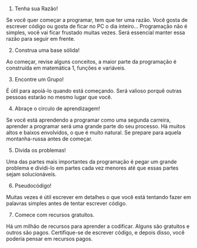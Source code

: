 1. Tenha sua Razão!

Se você quer começar a programar, tem que ter uma razão. Você gosta de escrever código ou gosta de ficar no PC o dia inteiro... Programação não é simples, você vai ficar frustado muitas vezes. Será essencial manter essa razão para seguir em frente.

2. Construa uma base sólida!

Ao começar, revise alguns conceitos, a maior parte da programação é construída em matemática 1, funções e variáveis.

3. Encontre um Grupo!

É útil para apoiá-lo quando está começando. Será valioso porquê outras pessoas estarão no mesmo lugar que você.

4. Abraçe o circulo de aprendizagem!

Se você está aprendendo a programar como uma segunda carreira, aprender a programar será uma grande parte do seu processo. Há muitos altos e baixos envolvidos, o que é muito natural. Se prepare para aquela montanha-russa antes de começar.

5. Divida os problemas!

Uma das partes mais importantes da programação é pegar um grande problema e dividi-lo em partes cada vez menores até que essas partes sejam solucionáveis.

6. Pseudocódigo!

Muitas vezes é útil escrever em detalhes o que você está tentando fazer em palavras simples antes de tentar escrever código.

7. Comece com recursos gratuitos.

Há um milhão de recursos para aprender a codificar. Alguns são gratuitos e outros são pagos. Certifique-se de escrever código, e depois disso, você poderia pensar em recursos pagos.